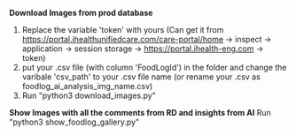 **Download Images from prod database**
1. Replace the variable 'token' with yours (Can get it from https://portal.ihealthunifiedcare.com/care-portal/home -> inspect -> application -> session storage -> https://portal.ihealth-eng.com -> token)
2. put your .csv file (with column 'FoodLogId') in the folder and change the varibale 'csv_path' to your .csv file name (or rename your .csv as foodlog_ai_analysis_img_name.csv)
3. Run "python3 download_images.py"

**Show Images with all the comments from RD and insights from AI**
Run "python3 show_foodlog_gallery.py"
